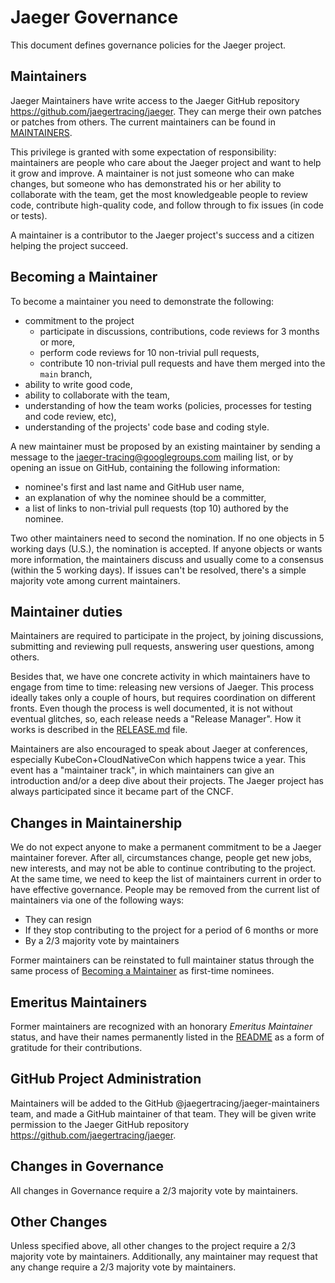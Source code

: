 # Jaeger Governance

This document defines governance policies for the Jaeger project.

## Maintainers

Jaeger Maintainers have write access to the Jaeger GitHub repository https://github.com/jaegertracing/jaeger.
They can merge their own patches or patches from others. The current maintainers can be found in [MAINTAINERS](./MAINTAINERS.md).

This privilege is granted with some expectation of responsibility: maintainers are people who care about the Jaeger project and want to help it grow and improve. A maintainer is not just someone who can make changes, but someone who has demonstrated his or her ability to collaborate with the team, get the most knowledgeable people to review code, contribute high-quality code, and follow through to fix issues (in code or tests).

A maintainer is a contributor to the Jaeger project's success and a citizen helping the project succeed.

## Becoming a Maintainer

To become a maintainer you need to demonstrate the following:

  * commitment to the project
    * participate in discussions, contributions, code reviews for 3 months or more,
    * perform code reviews for 10 non-trivial pull requests,
    * contribute 10 non-trivial pull requests and have them merged into the `main` branch,
  * ability to write good code,
  * ability to collaborate with the team,
  * understanding of how the team works (policies, processes for testing and code review, etc),
  * understanding of the projects' code base and coding style.

A new maintainer must be proposed by an existing maintainer by sending a message to the
[jaeger-tracing@googlegroups.com](https://groups.google.com/forum/#!forum/jaeger-tracing)
mailing list, or by opening an issue on GitHub, containing the following information:

  * nominee's first and last name and GitHub user name,
  * an explanation of why the nominee should be a committer,
  * a list of links to non-trivial pull requests (top 10) authored by the nominee.

Two other maintainers need to second the nomination. If no one objects in 5 working days (U.S.), the nomination is accepted.  If anyone objects or wants more information, the maintainers discuss and usually come to a consensus (within the 5 working days). If issues can't be resolved, there's a simple majority vote among current maintainers.

## Maintainer duties

Maintainers are required to participate in the project, by joining discussions, submitting and reviewing pull requests, answering user questions, among others.

Besides that, we have one concrete activity in which maintainers have to engage from time to time: releasing new versions of Jaeger. This process ideally takes only a couple of hours, but requires coordination on different fronts. Even though the process is well documented, it is not without eventual glitches, so, each release needs a "Release Manager". How it works is described in the [RELEASE.md](RELEASE.md) file.

Maintainers are also encouraged to speak about Jaeger at conferences, especially KubeCon+CloudNativeCon which happens twice a year. This event has a "maintainer track", in which maintainers can give an introduction and/or a deep dive about their projects. The Jaeger project has always participated since it became part of the CNCF.

## Changes in Maintainership

We do not expect anyone to make a permanent commitment to be a Jaeger maintainer forever. After all, circumstances change,
people get new jobs, new interests, and may not be able to continue contributing to the project. At the same time, we need
to keep the list of maintainers current in order to have effective governance. People may be removed from the current list
of maintainers via one of the following ways:
  * They can resign
  * If they stop contributing to the project for a period of 6 months or more
  * By a 2/3 majority vote by maintainers

Former maintainers can be reinstated to full maintainer status through the same process of
[Becoming a Maintainer](#becoming-a-maintainer) as first-time nominees.

## Emeritus Maintainers

Former maintainers are recognized with an honorary _Emeritus Maintainer_ status, and have their names permanently listed in the [README](./README.md#emeritus-maintainers) as a form of gratitude for their contributions.

## GitHub Project Administration

Maintainers will be added to the GitHub @jaegertracing/jaeger-maintainers team, and made a GitHub maintainer of that team. They will be given write permission to the Jaeger GitHub repository https://github.com/jaegertracing/jaeger.

## Changes in Governance

All changes in Governance require a 2/3 majority vote by maintainers.

## Other Changes

Unless specified above, all other changes to the project require a 2/3 majority vote by maintainers.
Additionally, any maintainer may request that any change require a 2/3 majority vote by maintainers.
